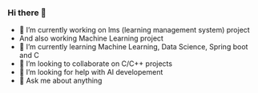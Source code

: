 ### Hi there 👋

- 🔭 I’m currently working on lms (learning management system) project
- And also working Machine Learning project
- 🌱 I’m currently learning Machine Learning, Data Science, Spring boot and C
- 👯 I’m looking to collaborate on C/C++ projects
- 🤔 I’m looking for help with AI developement 
- 💬 Ask me about anything
